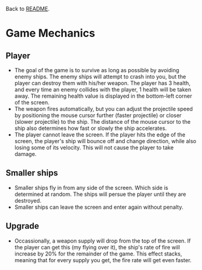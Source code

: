 Back to [README](../README.md).  
# Game Mechanics

## Player
* The goal of the game is to survive as long as possible by avoiding enemy ships. The enemy ships will attempt to crash into you, but the player can destroy them with his/her weapon. The player has 3 health, and every time an enemy collides with the player, 1 health will be taken away. The remaining health value is displayed in the bottom-left corner of the screen.
* The weapon fires automatically, but you can adjust the projectile speed by positioning the mouse cursor further (faster projectile) or closer (slower projectile) to the ship. The distance of the mouse cursor to the ship also determines how fast or slowly the ship accelerates.
* The player cannot leave the screen. If the player hits the edge of the screen, the player's ship will bounce off and change direction, while also losing some of its velocity. This will not cause the player to take damage.

## Smaller ships
* Smaller ships fly in from any side of the screen. Which side is determined at random. The ships will persue the player until they are destroyed.
* Smaller ships can leave the screen and enter again without penalty.

## Upgrade
* Occassionally, a weapon supply will drop from the top of the screen. If the player can get this (my flying over it), the ship's rate of fire will increase by 20% for the remainder of the game. This effect stacks, meaning that for every supply you get, the fire rate will get even faster.
